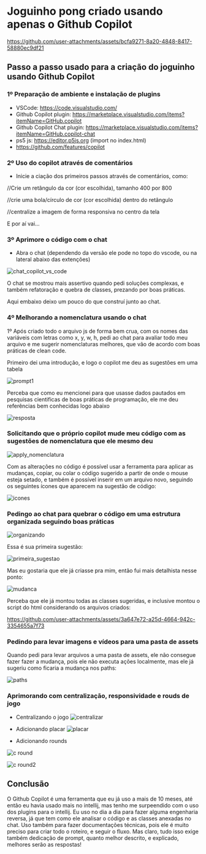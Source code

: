 # Joguinho pong criado usando apenas o Github Copilot

https://github.com/user-attachments/assets/bcfa9271-8a20-4848-8417-58880ec9df21

## Passo a passo usado para a criação do joguinho usando Github Copilot

### 1º Preparação de ambiente e instalação de plugins

- VSCode: https://code.visualstudio.com/
- Github Copilot plugin: https://marketplace.visualstudio.com/items?itemName=GitHub.copilot
- Github Copilot Chat plugin: https://marketplace.visualstudio.com/items?itemName=GitHub.copilot-chat
- ps5 js: https://editor.p5js.org (import no index.html)
- https://github.com/features/copilot

### 2º Uso do copilot através de comentários

- Inicie a ciação dos primeiros passos através de comentários, como: 

//Crie um retângulo da cor (cor escolhida), tamanho 400 por 800

//crie uma bola/círculo de cor (cor escolhida) dentro do retângulo

//centralize a imagem de forma responsiva no centro da tela

E por aí vai...

### 3º Aprimore o código com o chat

- Abra o chat (dependendo da versão ele pode no topo do vscode, ou na lateral abaixo das extenções)

![chat_copilot_vs_code](https://github.com/user-attachments/assets/cd66d8b9-bd30-4915-b7e9-8f68603d7e01)


O chat se mostrou mais assertivo quando pedi soluções complexas, e também refatoração e quebra de classes, prezando por boas práticas. 

Aqui embaixo deixo um pouco do que construí junto ao chat. 

### 4º Melhorando a nomenclatura usando o chat 

1º Após criado todo o arquivo js de forma bem crua, com os nomes das variáveis com letras como x, y, w, h, pedi ao chat para avaliar todo meu arquivo e me sugerir nomenclaturas melhores, que vão de acordo com boas práticas de clean code. 

Primeiro dei uma introdução, e logo o copilot me deu as sugestões em uma tabela

![prompt1](https://github.com/user-attachments/assets/c467bcc0-451a-43a9-9fef-a117bc5024a9)

Perceba que como eu mencionei para que usasse dados pautados em pesquisas cientificas de boas práticas de programação, ele me deu referências bem conhecidas logo abaixo

![resposta](https://github.com/user-attachments/assets/0ec18d72-2924-41f5-a69c-24287304232c)

### Solicitando que o próprio copilot mude meu código com as sugestões de nomenclatura que ele mesmo deu

![apply_nomenclatura](https://github.com/user-attachments/assets/16042f58-8931-4edb-9556-f058340f5514)

Com as alterações no código é possível usar a ferramenta para aplicar as mudanças, copiar, ou colar o código sugerido a partir de onde o mouse esteja setado, e também é possível inserir em um arquivo novo, seguindo os seguintes ícones que aparecem na sugestão de código: 

![icones](https://github.com/user-attachments/assets/d361baa4-4bb2-44f1-af59-7814e6084617)

### Pedingo ao chat para quebrar o código em uma estrutura organizada seguindo boas práticas

![organizando](https://github.com/user-attachments/assets/828a0b07-c61c-466d-899c-a9e888115b33)

Essa é sua primeira sugestão: 


![primeira_sugestao](https://github.com/user-attachments/assets/72354e71-dcea-44cb-a204-45cbb5c0a5a4)

Mas eu gostaria que ele já criasse pra mim, então fui mais detalhista nesse ponto: 


![mudanca](https://github.com/user-attachments/assets/78fecd9b-5e15-4931-b5bf-44c3dd246abb)

Perceba que ele já montou todas as classes sugeridas, e inclusive montou o script do html considerando os arquivos criados: 

https://github.com/user-attachments/assets/3a647e72-a25d-4664-942c-3354655a7f73

### Pedindo para levar imagens e vídeos para uma pasta de assets

Quando pedi para levar arquivos a uma pasta de assets, ele não consegue fazer fazer a mudança, pois ele não executa ações localmente, mas ele já sugeriu como ficaria a mudança nos paths: 

![paths](https://github.com/user-attachments/assets/57270f29-d01d-492b-81ca-e18b55108869)

### Aprimorando com centralização, responsividade e rouds de jogo

- Centralizando o jogo
![centralizar](https://github.com/user-attachments/assets/f76c39d4-00b9-486a-a972-7d397350c44b)

- Adicionando placar
![placar](https://github.com/user-attachments/assets/1c1dba58-6f6a-4cc7-b556-e1b7c30ef9fa)

- Adicionando rounds 

![c round](https://github.com/user-attachments/assets/1ea46c64-0288-4e3b-b5e4-b984293e488f)

![c round2](https://github.com/user-attachments/assets/38c3c3ff-fb96-4abb-99b6-af3b959850da)

## Conclusão

O Github Copilot é uma ferramenta que eu já uso a mais de 10 meses, até então eu havia usado mais no intellij, mas tenho me surpeendido com o uso dos plugins para o intellij. Eu uso no dia a dia para fazer alguma engenharia reversa, já que tem como ele analisar o código e as classes anexadas no chat. Uso também para fazer documentações técnicas, pois ele é muito preciso para criar todo o roteiro, e seguir o fluxo. Mas claro, tudo isso exige também dedicação de prompt, quanto melhor descrito, e explicado, melhores serão as respostas! 


